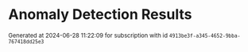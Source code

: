 # Anomaly Detection Results


<sup>Generated at 2024-06-28 11:22:09 for subscription with id `4913be3f-a345-4652-9bba-767418dd25e3`</sup>
